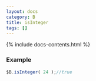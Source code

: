 ```yaml
---
layout: docs
category: B
title: isInteger
tags: []
---
```


{% include docs-contents.html %}

### Example
```js
$B.isInteger( 24 );//true
```